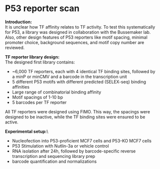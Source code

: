 # P53 reporter scan


**Introduction:**\
It is unclear how TF affinity relates to TF activity. To test this systematically for P53, a library was designed in collaboration with the Bussemaker lab. Also, other design features of P53 reporters like motif spacing, minimal promoter choice, background sequences, and motif copy number are reviewed.

**TF reporter library design:**\
The designed first library contains:
- ~6,000 TF reporters, each with 4 identical TF binding sites, followed by a minP or minCMV and a barcode in the transcription unit
- 5 different P53 motifs with different predicted (SELEX-seq) binding affinities
- Large range of combinatorial binding affinity
- Motif spacings of 1-10 bp
- 5 barcodes per TF reporter

All TF reporters were designed using FIMO. This way, the spacings were designed to be inactive, while the TF binding sites were ensured to be active.

**Experimental setup:**\
- Nucleofection into P53-proficient MCF7 cells and P53-KO MCF7 cells
- P53 Stimulation with Nutlin-3a or vehicle control
- RNA isolation after 24h, followed by barcode-specific reverse transcription and sequencing library prep
- barcode quantification and normalizations
